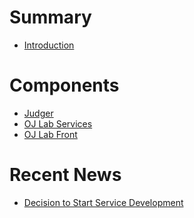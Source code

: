 # Summary

- [Introduction](./introduction.md)

# Components

- [Judger]()
- [OJ Lab Services]()
- [OJ Lab Front]()

# Recent News

- [Decision to Start Service Development](./recent-news/decision-to-start-service-development.md)
